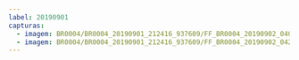 ```yaml
---
label: 20190901
capturas:
  - imagem: BR0004/BR0004_20190901_212416_937609/FF_BR0004_20190902_040950_864_0445184.fits_maxpixel.jpg
  - imagem: BR0004/BR0004_20190901_212416_937609/FF_BR0004_20190902_042048_343_0455424.fits_maxpixel.jpg
---
```

